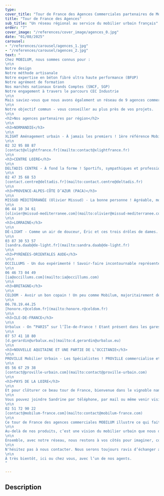 ```yaml
---
type: 
cover_title: "Tour de France des Agences Commerciales partenaires de Mobilum"
title: "Tour de France des Agences"
sub_title: "Un réseau régional au service du mobilier urbain français"
order: "7"
cover_image: "/references/cover_image/agences_0.jpg"
date: "01/08/2025"
carousel:    
- "/references/carousel/agences_1.jpg"
- "/references/carousel/agences_2.jpg"
text: "
Chez MOBILUM, nous sommes connus pour :
\n\n
Notre design
Notre méthode artisanale
Notre expertise en béton fibré ultra haute performance (BFUP)
Notre agrément de formation
Nos marchés nationaux Grands Comptes (SNCF, SGP)
Notre engagement à travers le parcours CEC Industrie
\n\n
Mais saviez-vous que nous avons également un réseau de 9 agences commerciales régionales engagées à nos côtés ? Ce réseau de proximité est l’un de nos atouts majeurs, car il nous permet de vous accompagner localement, avec expertise, réactivité et passion.
\n\n
Notre objectif commun - vous conseiller au plus près de vos projets.
\n\n
<h2>Nos agences partenaires par région</h2>
\n\n
<h3>NORMANDIE</h3>
\n\n
XLIGHT Aménagement urbain - À jamais les premiers ! 1ère référence Mobilum réalisée par un agent sur son secteur en 2016.
\n\n
02 32 95 88 87
[contact@xlightfrance.fr](mailto:contact@xlightfrance.fr)
\n\n
<h3>CENTRE LOIRE</h3>
\n\n
DELTADIS CENTRE - À fond la forme ! Sportifs, sympathiques et professionnelles, une belle équipe.
\n\n
02 47 35 68 53
[contact.centre@deltadis.fr](mailto:contact.centre@deltadis.fr)
\n\n
<h3>PROVENCE-ALPES-CÔTE D’AZUR (PACA)</h3>
\n\n
MISSUD MÉDITÉRRANÉE (Olivier Missud) - La bonne personne ! Agréable, motivé, technicien, le combo idéal pour Mobilum.
\n\n
06 44 10 34 61
[olivier@missud-mediterranee.com](mailto:olivier@missud-mediterranee.com)
\n\n
<h3>LORRAINE</h3>
\n\n
DÉ-LIGHT - Comme un air de douceur, Éric et ces trois drôles de dames. 
\n\n
03 87 30 53 57
[sandra.daab@de-light.fr](mailto:sandra.daab@de-light.fr)
\n\n
<h3>PYRÉNÉES-ORIENTALES AUDE</h3>
\n\n
OCCILLUMS - Un duo expérimenté ! Savoir-faire incontournable représenté par Tarik et Inès.
\n\n
06 46 73 04 49
[ia@occillums.com](mailto:ia@occillums.com)
\n\n
<h3>BRETAGNE</h3>
\n\n
CELDOM - Avoir un bon copain ! Un peu comme Mobilum, majoritairement de bonne humeur, ça fait du bien !
\n\n
06.78.19.44.25
[honore.r@celdom.fr](mailto:honore.r@celdom.fr)
\n\n
<h3>ILE-DE-FRANCE</h3>
\n\n
Urbalux - On “PARIS” sur l’Île-de-France ! Etant présent dans les gares Parisiennes, URBALUX se propose d'installer MOBILUM au grand air !
\n\n
07 57 41 18 80
[d.gerardin@urbalux.eu](mailto:d.gerardin@urbalux.eu)
\n\n
<h3>NOUVELLE AQUITAINE ET UNE PARTIE DE L’OCCITANIE</h3>
\n\n
PROVILLE Mobilier Urbain - Les Spécialistes ! PROVILLE commercialise et installe des marques de mobiliers urbains sur le Sud-Ouest de la France
\n\n
05 56 67 29 38
[contact@proville-urbain.com](mailto:contact@proville-urbain.com)
\n\n
<h3>PAYS DE LA LOIRE</h3>
\n\n
Et pour clôturer ce beau tour de France, bienvenue dans le vignoble nantais, pays du muscadet, dans l’atelier MOBILUM, là où tout est fabriqué à la main par notre équipe de 14 personnes.
\n\n
Vous pouvez joindre Sandrine par téléphone, par mail ou même venir visiter notre usine. Nous aimons recevoir du monde. Avec elle, il y a Christophe, ,son assistant (et aussi le gérant).
\n\n
02 51 72 90 22
[contact@mobilum-france.com](mailto:contact@mobilum-france.com)
\n\n
Ce tour de France des agences commerciales MOBILUM illustre ce qui fait notre force, c'est un ancrage local solide, porté par des partenaires engagés, connaisseurs de leurs territoires et partageant nos valeurs d’exigence, de proximité et de qualité artisanale.
\n\n
Au-delà de nos produits, c’est une vision du mobilier urbain que nous défendons, pensée pour durer, fabriquée en France, et portée par des femmes et des hommes passionnés.
\n\n
Ensemble, avec notre réseau, nous restons à vos côtés pour imaginer, concevoir et réaliser les aménagements urbains de demain.
\n\n
N'hésitez pas à nous contacter. Nous serons toujours ravis d’échanger avec vous.
\n\n
À très bientôt, ici ou chez vous, avec l’un de nos agents.
"

---
```

<!-- Dans le champ texte, \n pour faire un retour à la ligne, \n\n pour faire un nouveau paragraphe -->

## Description
